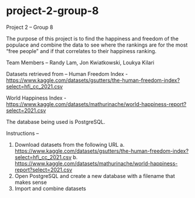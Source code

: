# project-2-group-8
Project 2 – Group 8

The purpose of this project is to find the happiness and freedom of the populace and combine the data to see where the rankings are for the most “free people” and if that correlates to their happiness ranking.

Team Members – Randy Lam, Jon Kwiatkowski, Loukya Kilari

Datasets retrieved from – 
Human Freedom Index - https://www.kaggle.com/datasets/gsutters/the-human-freedom-index?select=hfi_cc_2021.csv

World Happiness Index - https://www.kaggle.com/datasets/mathurinache/world-happiness-report?select=2021.csv

The database being used is PostgreSQL.

Instructions –

1.	Download datasets from the following URL
a.	https://www.kaggle.com/datasets/gsutters/the-human-freedom-index?select=hfi_cc_2021.csv
b.	https://www.kaggle.com/datasets/mathurinache/world-happiness-report?select=2021.csv
2.	Open PostgreSQL and create a new database with a filename that makes sense
3.	Import and combine datasets
